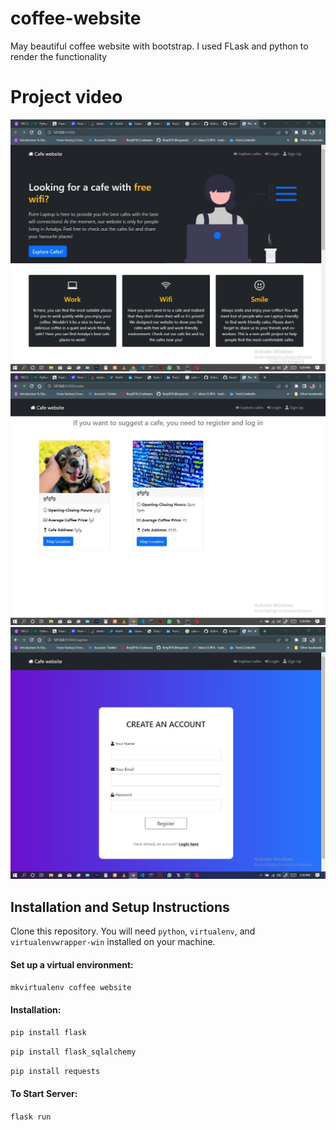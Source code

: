 # coffee-website
May beautiful coffee website with bootstrap. I used FLask and python to render the functionality

# Project video
![Image description](https://github.com/Benji918/coffee-website/blob/master/cafe1.jpg)
![Image description](https://github.com/Benji918/coffee-website/blob/master/cafe2.jpg)
![Image description](https://github.com/Benji918/coffee-website/blob/master/cafe3.jpg)

## Installation and Setup Instructions

Clone this repository. You will need `python`, `virtualenv`, and `virtualenvwrapper-win` installed on your machine.

#### Set up a virtual environment:

`mkvirtualenv coffee website`

#### Installation:

`pip install flask`

`pip install flask_sqlalchemy`

`pip install requests`   

#### To Start Server:

`flask run`  
